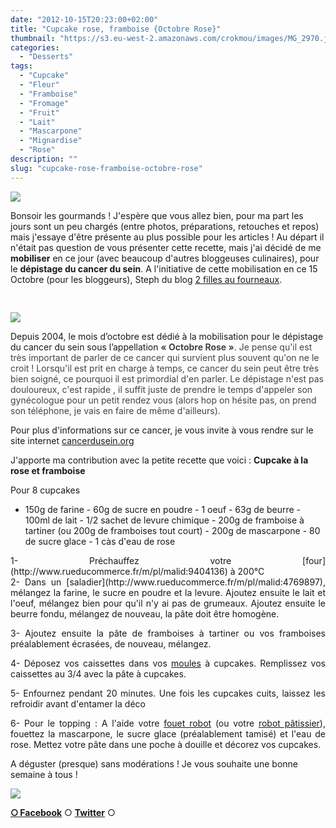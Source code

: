 ```yaml
---
date: "2012-10-15T20:23:00+02:00"
title: "Cupcake rose, framboise {Octobre Rose}"
thumbnail: "https://s3.eu-west-2.amazonaws.com/crokmou/images/MG_2970.jpg"
categories:
  - "Desserts"
tags:
  - "Cupcake"
  - "Fleur"
  - "Framboise"
  - "Fromage"
  - "Fruit"
  - "Lait"
  - "Mascarpone"
  - "Mignardise"
  - "Rose"
description: ""
slug: "cupcake-rose-framboise-octobre-rose"
---
```


[![](http://4.bp.blogspot.com/-eSSoAurTpGU/UHxh9ORy3fI/AAAAAAAAEzg/CGH1WvEFuqU/s320/cupcake_framboise_rose_campagne_cancer_sein_bann.jpg)](http://4.bp.blogspot.com/-eSSoAurTpGU/UHxh9ORy3fI/AAAAAAAAEzg/CGH1WvEFuqU/s1600/cupcake_framboise_rose_campagne_cancer_sein_bann.jpg)

Bonsoir les gourmands ! J'espère que vous allez bien, pour ma part les jours sont un peu chargés (entre photos, préparations, retouches et repos) mais j'essaye d'être présente au plus possible pour les articles ! Au départ il n'était pas question de vous présenter cette recette, mais j'ai décidé de me **mobiliser** en ce jour (avec beaucoup d'autres bloggeuses culinaires), pour le **dépistage du cancer du sein**. A l'initiative de cette mobilisation en ce 15 Octobre (pour les bloggeurs), Steph du blog [2 filles au fourneaux](http://2fillesofourneau.over-blog.com/).

<span style="line-height: 16px; white-space: pre-wrap;"> </span>

[![](http://4.bp.blogspot.com/-LtF-OYTaq-U/UHxb8NNNQSI/AAAAAAAAEzM/V1FtVylNYek/s400/Affiche_RubanRose72DPI.jpg)](http://4.bp.blogspot.com/-LtF-OYTaq-U/UHxb8NNNQSI/AAAAAAAAEzM/V1FtVylNYek/s1600/Affiche_RubanRose72DPI.jpg)

<span style="font-family: inherit;">Depuis 2004, le mois d’octobre est dédié à la mobilisation pour le dépistage du cancer du sein sous l’appellation <span style="color: #444444;">**« Octobre Rose »**. Je pense qu'il est très important de parler de ce cancer qui survient plus souvent qu'on ne le croit ! Lorsqu'il est prit en charge à temps, ce cancer du sein peut être très bien soigné, ce pourquoi il est primordial d'en parler. Le dépistage n'est pas douloureux, c'est rapide , il suffit juste de prendre le temps d'appeler son gynécologue pour un petit rendez vous (alors hop on hésite pas, on prend son téléphone, je vais en faire de même d'ailleurs).</span></span>

Pour plus d'informations sur ce cancer, je vous invite à vous rendre sur le site internet [cancerdusein.org](http://www.cancerdusein.org/)

J'apporte ma contribution avec la petite recette que voici : **Cupcake à la rose et framboise**

<span style="line-height: 16px; white-space: pre-wrap;"><span style="color: #444444;"></span></span>

Pour 8 cupcakes

- 150g de farine - 60g de sucre en poudre - 1 oeuf - 63g de beurre - 100ml de lait - 1/2 sachet de levure chimique - 200g de framboise à tartiner (ou 200g de framboises tout court) - 200g de mascarpone - 80 de sucre glace - 1 càs d'eau de rose

<div style="text-align: justify;">1- Préchauffez votre [four](http://www.rueducommerce.fr/m/pl/malid:9404136) à 200°C

<div style="text-align: justify;">2- Dans un [saladier](http://www.rueducommerce.fr/m/pl/malid:4769897), mélangez la farine, le sucre en poudre et la levure. Ajoutez ensuite le lait et l'oeuf, mélangez bien pour qu'il n'y ai pas de grumeaux. Ajoutez ensuite le beurre fondu, mélangez de nouveau, la pâte doit être homogène.

3- Ajoutez ensuite la pâte de framboises à tartiner ou vos framboises préalablement écrasées, de nouveau, mélangez.

4- Déposez vos caissettes dans vos [moules](http://www.rueducommerce.fr/m/pl/malid:5325292) à cupcakes. Remplissez vos caissettes au 3/4 avec la pâte à cupcakes.

5- Enfournez pendant 20 minutes. Une fois les cupcakes cuits, laissez les refroidir avant d'entamer la déco

6- Pour le topping : A l'aide votre [fouet robot](http://www.rueducommerce.fr/m/pl/malid:15123482) (ou votre [robot pâtissier](http://www.rueducommerce.fr/index/robot%20patissier)), fouettez la mascarpone, le sucre glace (préalablement tamisé) et l'eau de rose. Mettez votre pâte dans une poche à douille et décorez vos cupcakes.

</div>

</div>

A déguster (presque) sans modérations ! Je vous souhaite une bonne semaine à tous !

[![](http://emoticoner.com/files/emoticons/cute_rabbit/cute-rabbit-emoticon-22.gif?1301940532)](http://emoticoner.com/files/emoticons/cute_rabbit/cute-rabbit-emoticon-22.gif?1301940532)

[**○<span style="font-size: xx-small; margin: 0px; outline: 0px; padding: 0px;"><span style="font-family: Arial, Helvetica, sans-serif; margin: 0px; outline: 0px; padding: 0px;"> </span></span>Facebook**](https://www.facebook.com/pages/CroKMou/148093255259077) ○ [**Twitter**](https://twitter.com/Crokmou) ○